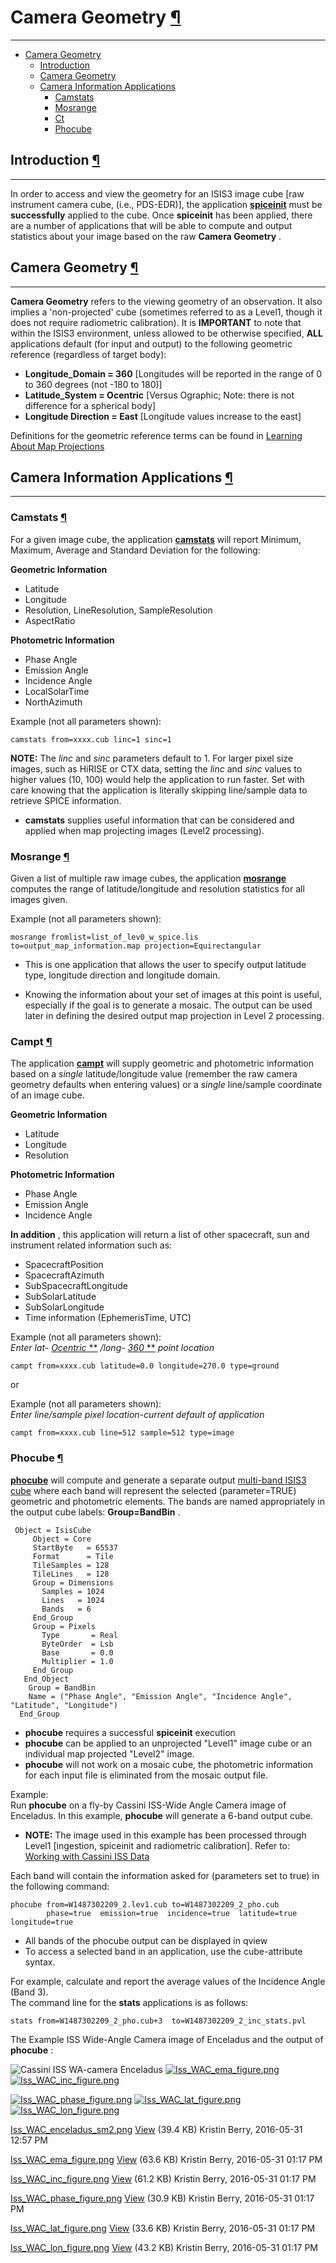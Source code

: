 <div id="main">

<div id="content">

<div class="contextual">

</div>

<div class="wiki wiki-page">

<span id="Camera-Geometry"></span>

# Camera Geometry [¶](#Camera-Geometry-)

-----

  - [Camera Geometry](#Camera-Geometry-)
      - [Introduction](#Introduction-)
      - [Camera Geometry](#Camera-Geometry-2-)
      - [Camera Information
        Applications](#Camera-Information-Applications-)
          - [Camstats](#Camstats-)
          - [Mosrange](#Mosrange-)
          - [Ct](#Ct-)
          - [Phocube](#Phocube-)

<span id="Introduction"></span>

## Introduction [¶](#Introduction-)

-----

In order to access and view the geometry for an ISIS3 image cube \[raw
instrument camera cube, (i.e., PDS-EDR)\], the application
[**spiceinit**](http://isis.astrogeology.usgs.gov/Application/presentation/Tabbed/spiceinit/spiceinit.html)
must be **successfully** applied to the cube. Once **spiceinit** has
been applied, there are a number of applications that will be able to
compute and output statistics about your image based on the raw **Camera
Geometry** .

<span id="Camera-Geometry-2"></span>

## Camera Geometry [¶](#Camera-Geometry-2-)

-----

**Camera Geometry** refers to the viewing geometry of an observation. It
also implies a 'non-projected' cube (sometimes referred to as a Level1,
though it does not require radiometric calibration). It is **IMPORTANT**
to note that within the ISIS3 environment, unless allowed to be
otherwise specified, **ALL** applications default (for input and output)
to the following geometric reference (regardless of target body):

  - **Longitude\_Domain = 360** \[Longitudes will be reported in the
    range of 0 to 360 degrees (not -180 to 180)\]
  - **Latitude\_System = Ocentric** \[Versus Ographic; Note: there is
    not difference for a spherical body\]
  - **Longitude Direction = East** \[Longitude values increase to the
    east\]

Definitions for the geometric reference terms can be found in [Learning
About Map Projections](Learning_About_Map_Projections)

<span id="Camera-Information-Applications"></span>

## Camera Information Applications [¶](#Camera-Information-Applications-)

-----

<span id="Camstats"></span>

### **Camstats** [¶](#Camstats-)

For a given image cube, the application
[**camstats**](http://isis.astrogeology.usgs.gov/Application/presentation/Tabbed/camstats/camstats.html)
will report Minimum, Maximum, Average and Standard Deviation for the
following:

**Geometric Information**

  - Latitude
  - Longitude
  - Resolution, LineResolution, SampleResolution
  - AspectRatio

**Photometric Information**

  - Phase Angle
  - Emission Angle
  - Incidence Angle
  - LocalSolarTime
  - NorthAzimuth

Example (not all parameters shown):

    camstats from=xxxx.cub linc=1 sinc=1

**NOTE:** The *linc* and *sinc* parameters default to 1. For larger
pixel size images, such as HiRISE or CTX data, setting the *linc* and
*sinc* values to higher values (10, 100) would help the application to
run faster. Set with care knowing that the application is literally
skipping line/sample data to retrieve SPICE information.

  - **camstats** supplies useful information that can be considered and
    applied when map projecting images (Level2 processing).

<span id="Mosrange"></span>

### **Mosrange** [¶](#Mosrange-)

Given a list of multiple raw image cubes, the application
[**mosrange**](http://isis.astrogeology.usgs.gov/Application/presentation/Tabbed/mosrange/mosrange.html)
computes the range of latitude/longitude and resolution statistics for
all images given.

Example (not all parameters shown):

    mosrange fromlist=list_of_lev0_w_spice.lis to=output_map_information.map projection=Equirectangular

  - This is one application that allows the user to specify output
    latitude type, longitude direction and longitude domain.

  - Knowing the information about your set of images at this point is
    useful, especially if the goal is to generate a mosaic. The output
    can be used later in defining the desired output map projection in
    Level 2 processing.

<span id="Campt"></span>

### **Campt** [¶](#Ct-)

The application
[**campt**](http://isis.astrogeology.usgs.gov/Application/presentation/Tabbed/campt/campt.html)
will supply geometric and photometric information based on a *single*
latitude/longitude value (remember the raw camera geometry defaults when
entering values) or a *single* line/sample coordinate of an image cube.

**Geometric Information**

  - Latitude
  - Longitude
  - Resolution

**Photometric Information**

  - Phase Angle
  - Emission Angle
  - Incidence Angle

**In addition** , this application will return a list of other
spacecraft, sun and instrument related information such as:

  - SpacecraftPosition
  - SpacecraftAzimuth
  - SubSpacecraftLongitude
  - SubSolarLatitude
  - SubSolarLongitude
  - Time information (EphemerisTime, UTC)

Example (not all parameters shown):  
*Enter lat- [](fixit.wr.usgs.gov)* [*Ocentric* **](fixit.wr.usgs.gov)
*/long- [](fixit.wr.usgs.gov)* [*360* **](fixit.wr.usgs.gov) *point
location*

    campt from=xxxx.cub latitude=0.0 longitude=270.0 type=ground

or

Example (not all parameters shown):  
*Enter line/sample pixel location-current default of application*

    campt from=xxxx.cub line=512 sample=512 type=image

<span id="Phocube"></span>

### **Phocube** [¶](#Phocube-)

[**phocube**](http://isis.astrogeology.usgs.gov/Application/presentation/Tabbed/phocube/phocube.html)
will compute and generate a separate output [multi-band ISIS3
cube](https://USGS-Astrogeology.github.io/ISIS3/gh-pages/ISIS_Cube_Format.html) where each band will represent the selected
(parameter=TRUE) geometric and photometric elements. The bands are named
appropriately in the output cube labels: **Group=BandBin** .

``` 
 Object = IsisCube
     Object = Core
     StartByte   = 65537
     Format      = Tile
     TileSamples = 128
     TileLines   = 128
     Group = Dimensions
       Samples = 1024
       Lines   = 1024
       Bands   = 6
     End_Group
     Group = Pixels
       Type       = Real
       ByteOrder  = Lsb
       Base       = 0.0
       Multiplier = 1.0
     End_Group
   End_Object
    Group = BandBin
    Name = ("Phase Angle", "Emission Angle", "Incidence Angle", "Latitude", "Longitude")
  End_Group
```

  - **phocube** requires a successful **spiceinit** execution
  - **phocube** can be applied to an unprojected "Level1" image cube or
    an individual map projected "Level2" image.
  - **phocube** will not work on a mosaic cube, the photometric
    information for each input file is eliminated from the mosaic output
    file.

Example:  
Run **phocube** on a fly-by Cassini ISS-Wide Angle Camera image of
Enceladus. In this example, **phocube** will generate a 6-band output
cube.

  - **NOTE:** The image used in this example has been processed through
    Level1 \[ingestion, spiceinit and radiometric calibration\]. Refer
    to: [Working with Cassini ISS Data](Working_with_Cassini_ISS_Data)

Each band will contain the information asked for (parameters set to
true) in the following command:

    phocube from=W1487302209_2.lev1.cub to=W1487302209_2_pho.cub 
            phase=true  emission=true  incidence=true  latitude=true  longitude=true 

  - All bands of the phocube output can be displayed in qview
  - To access a selected band in an application, use the cube-attribute
    syntax.  

For example, calculate and report the average values of the Incidence
Angle (Band 3).  
The command line for the **stats** applications is as follows:

    stats from=W1487302209_2_pho.cub+3  to=W1487302209_2_inc_stats.pvl 

The Example ISS Wide-Angle Camera image of Enceladus and the output of
**phocube** :

![Cassini ISS WA-camera
Enceladus](attachments/download/847/Iss_WAC_enceladus_sm2.png)
[![Iss\_WAC\_ema\_figure.png](attachments/thumbnail/877/300.png)](attachments/download/877/Iss_WAC_ema_figure.png "Phocube-Emission Angle Band)")
[![Iss\_WAC\_inc\_figure.png](attachments/thumbnail/878/300.png)](attachments/download/878/Iss_WAC_inc_figure.png "Phocube Incidence Angle Band)")

[![Iss\_WAC\_phase\_figure.png](attachments/thumbnail/879/300.png)](attachments/download/879/Iss_WAC_phase_figure.png "Phocube-Phase Angle Band)")
[![Iss\_WAC\_lat\_figure.png](attachments/thumbnail/880/300.png)](attachments/download/880/Iss_WAC_lat_figure.png "Phocube-Latitude Band")
[![Iss\_WAC\_lon\_figure.png](attachments/thumbnail/881/300.png)](attachments/download/881/Iss_WAC_lon_figure.png "Phocube-Longitude Band)")

</div>

<div class="attachments">

<div class="contextual">

</div>

[Iss\_WAC\_enceladus\_sm2.png](attachments/download/847/Iss_WAC_enceladus_sm2.png)
[View](attachments/download/847/Iss_WAC_enceladus_sm2.png "View")
<span class="size"> (39.4 KB) </span> <span class="author"> Kristin
Berry, 2016-05-31 12:57 PM </span>

[Iss\_WAC\_ema\_figure.png](attachments/download/877/Iss_WAC_ema_figure.png)
[View](attachments/download/877/Iss_WAC_ema_figure.png "View")
<span class="size"> (63.6 KB) </span> <span class="author"> Kristin
Berry, 2016-05-31 01:17 PM </span>

[Iss\_WAC\_inc\_figure.png](attachments/download/878/Iss_WAC_inc_figure.png)
[View](attachments/download/878/Iss_WAC_inc_figure.png "View")
<span class="size"> (61.2 KB) </span> <span class="author"> Kristin
Berry, 2016-05-31 01:17 PM </span>

[Iss\_WAC\_phase\_figure.png](attachments/download/879/Iss_WAC_phase_figure.png)
[View](attachments/download/879/Iss_WAC_phase_figure.png "View")
<span class="size"> (30.9 KB) </span> <span class="author"> Kristin
Berry, 2016-05-31 01:17 PM </span>

[Iss\_WAC\_lat\_figure.png](attachments/download/880/Iss_WAC_lat_figure.png)
[View](attachments/download/880/Iss_WAC_lat_figure.png "View")
<span class="size"> (33.6 KB) </span> <span class="author"> Kristin
Berry, 2016-05-31 01:17 PM </span>

[Iss\_WAC\_lon\_figure.png](attachments/download/881/Iss_WAC_lon_figure.png)
[View](attachments/download/881/Iss_WAC_lon_figure.png "View")
<span class="size"> (43.2 KB) </span> <span class="author"> Kristin
Berry, 2016-05-31 01:17 PM </span>

</div>

<div style="clear:both;">

</div>

</div>

</div>
